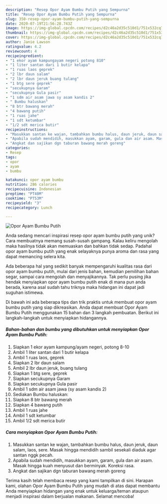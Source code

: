 ```yaml
---
description: "Resep Opor Ayam Bumbu Putih yang Sempurna"
title: "Resep Opor Ayam Bumbu Putih yang Sempurna"
slug: 350-resep-opor-ayam-bumbu-putih-yang-sempurna
date: 2020-07-19T21:56:28.743Z
image: https://img-global.cpcdn.com/recipes/d2c46a2d35c510d1/751x532cq70/opor-ayam-bumbu-putih-foto-resep-utama.jpg
thumbnail: https://img-global.cpcdn.com/recipes/d2c46a2d35c510d1/751x532cq70/opor-ayam-bumbu-putih-foto-resep-utama.jpg
cover: https://img-global.cpcdn.com/recipes/d2c46a2d35c510d1/751x532cq70/opor-ayam-bumbu-putih-foto-resep-utama.jpg
author: Janie Lawson
ratingvalue: 4.2
reviewcount: 4
recipeingredient:
- "1 ekor ayam kampungayam negeri potong 810"
- "1 liter santan dari 1 butir kelapa"
- "1 ruas laos geprek"
- "2 lbr daun salam"
- "2 lbr daun jeruk buang tulang"
- "1 btg sere geprek"
- "secukupnya Garam"
- "secukupnya Gula pasir"
- "1 sdm air asam jawa sy asam kandis 2"
- " Bumbu haluskan"
- "8 btr bawang merah"
- "4 bawang putih"
- "1 ruas jahe"
- "1 sdt ketumbar"
- "1/2 sdt merica butir"
recipeinstructions:
- "Masukkan santan ke wajan, tambahkan bumbu halus, daun jeruk, daun salam, laos, sere. Masak hingga mendidih sambil sesekali diaduk agar santan nggk pecah."
- "Apabila sudah mendidih, masukkan ayam, garam, gula dan air asam. Masak hingga kuah menyusut dan berminyak. Koreksi rasa."
- "Angkat dan sajikan dgn taburan bawang merah goreng"
categories:
- Resep
tags:
- opor
- ayam
- bumbu

katakunci: opor ayam bumbu 
nutrition: 286 calories
recipecuisine: Indonesian
preptime: "PT40M"
cooktime: "PT53M"
recipeyield: "3"
recipecategory: Lunch

---
```



![Opor Ayam Bumbu Putih](https://img-global.cpcdn.com/recipes/d2c46a2d35c510d1/751x532cq70/opor-ayam-bumbu-putih-foto-resep-utama.jpg)

Anda sedang mencari inspirasi resep opor ayam bumbu putih yang unik? Cara membuatnya memang susah-susah gampang. Kalau keliru mengolah maka hasilnya tidak akan memuaskan dan bahkan tidak sedap. Padahal opor ayam bumbu putih yang enak selayaknya punya aroma dan rasa yang dapat memancing selera kita.

Ada beberapa hal yang sedikit banyak mempengaruhi kualitas rasa dari opor ayam bumbu putih, mulai dari jenis bahan, kemudian pemilihan bahan segar, sampai cara mengolah dan menyajikannya. Tak perlu pusing jika hendak menyiapkan opor ayam bumbu putih enak di mana pun anda berada, karena asal sudah tahu triknya maka hidangan ini dapat jadi suguhan istimewa.




Di bawah ini ada beberapa tips dan trik praktis untuk membuat opor ayam bumbu putih yang siap dikreasikan. Anda dapat membuat Opor Ayam Bumbu Putih menggunakan 15 bahan dan 3 langkah pembuatan. Berikut ini langkah-langkah untuk menyiapkan hidangannya.

<!--inarticleads1-->

##### Bahan-bahan dan bumbu yang dibutuhkan untuk menyiapkan Opor Ayam Bumbu Putih:

1. Siapkan 1 ekor ayam kampung/ayam negeri, potong 8-10
1. Ambil 1 liter santan dari 1 butir kelapa
1. Ambil 1 ruas laos, geprek
1. Siapkan 2 lbr daun salam
1. Ambil 2 lbr daun jeruk, buang tulang
1. Siapkan 1 btg sere, geprek
1. Siapkan secukupnya Garam
1. Siapkan secukupnya Gula pasir
1. Ambil 1 sdm air asam jawa (sy asam kandis 2)
1. Sediakan  Bumbu haluskan:
1. Siapkan 8 btr bawang merah
1. Siapkan 4 bawang putih
1. Ambil 1 ruas jahe
1. Ambil 1 sdt ketumbar
1. Ambil 1/2 sdt merica butir




<!--inarticleads2-->

##### Cara menyiapkan Opor Ayam Bumbu Putih:

1. Masukkan santan ke wajan, tambahkan bumbu halus, daun jeruk, daun salam, laos, sere. Masak hingga mendidih sambil sesekali diaduk agar santan nggk pecah.
1. Apabila sudah mendidih, masukkan ayam, garam, gula dan air asam. Masak hingga kuah menyusut dan berminyak. Koreksi rasa.
1. Angkat dan sajikan dgn taburan bawang merah goreng




Terima kasih telah membaca resep yang kami tampilkan di sini. Harapan kami, olahan Opor Ayam Bumbu Putih yang mudah di atas dapat membantu Anda menyiapkan hidangan yang enak untuk keluarga/teman ataupun menjadi inspirasi dalam berjualan makanan. Selamat mencoba!
